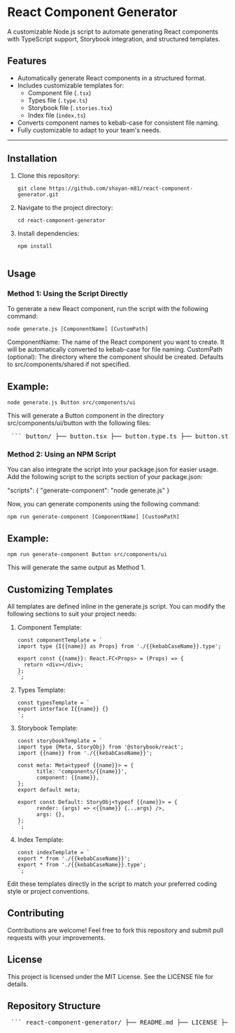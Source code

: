 # React Component Generator

A customizable Node.js script to automate generating React components with TypeScript support, Storybook integration, and structured templates.

## Features

- Automatically generate React components in a structured format.
- Includes customizable templates for:
  - Component file (`.tsx`)
  - Types file (`.type.ts`)
  - Storybook file (`.stories.tsx`)
  - Index file (`index.ts`)
- Converts component names to kebab-case for consistent file naming.
- Fully customizable to adapt to your team's needs.

---

## Installation

1. Clone this repository:

   ```
   git clone https://github.com/shayan-m81/react-component-generator.git
2. Navigate to the project directory:

   ```
   cd react-component-generator
3. Install dependencies:

   ```
   npm install


## Usage

### Method 1: Using the Script Directly

To generate a new React component, run the script with the following command:

   ```
   node generate.js [ComponentName] [CustomPath]
   ```
    
ComponentName: The name of the React component you want to create. It will be automatically converted to kebab-case for file naming.
CustomPath (optional): The directory where the component should be created. Defaults to src/components/shared if not specified.

## Example:

   ```
   node generate.js Button src/components/ui
   ```

This will generate a Button component in the directory src/components/ui/button with the following files:

  <pre> ``` button/ ├── button.tsx ├── button.type.ts ├── button.stories.tsx └── index.ts ``` </pre>


### Method 2: Using an NPM Script

You can also integrate the script into your package.json for easier usage. Add the following script to the scripts section of your package.json:

  "scripts": {
  "generate-component": "node generate.js"
  }

Now, you can generate components using the following command:

   ```
   npm run generate-component [ComponentName] [CustomPath]
   ```
## Example:

   ```
   npm run generate-component Button src/components/ui
   ```
This will generate the same output as Method 1.


## Customizing Templates

All templates are defined inline in the generate.js script. You can modify the following sections to suit your project needs:

1. Component Template:
   ```
   const componentTemplate = `
   import type {I{{name}} as Props} from './{{kebabCaseName}}.type';

   export const {{name}}: React.FC<Props> = (Props) => {
     return <div></div>;
   };
   `;
   ```
2. Types Template:
   ```
   const typesTemplate = `
   export interface I{{name}} {}
   `;
   ```
3. Storybook Template:
   ```
   const storybookTemplate = `
   import type {Meta, StoryObj} from '@storybook/react';
   import {{name}} from './{{kebabCaseName}}';

   const meta: Meta<typeof {{name}}> = {
         title: 'components/{{name}}',
         component: {{name}},
   };
   export default meta;

   export const Default: StoryObj<typeof {{name}}> = {
         render: (args) => <{{name}} {...args} />,
         args: {},
   };
   `;
   ```
4. Index Template:
   ```
   const indexTemplate = `
   export * from './{{kebabCaseName}}';
   export * from './{{kebabCaseName}}.type';
   `;
   ```
Edit these templates directly in the script to match your preferred coding style or project conventions.


## Contributing

Contributions are welcome! Feel free to fork this repository and submit pull requests with your improvements.

## License

This project is licensed under the MIT License. See the LICENSE file for details.

## Repository Structure

<pre> ``` react-component-generator/ ├── README.md ├── LICENSE ├── generate.js ├── package.json ├── .gitignore └── node_modules/ (ignored in the repository) ``` </pre>

